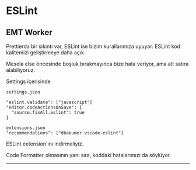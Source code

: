 # ESLint

## EMT Worker

Prettierda bir sıkıntı var, ESLint ise bizim kurallarımıza uyuyor. ESLint kod kalitemizi geliştirmeye daha açık.

Mesela else öncesinde boşluk bırakmayınca bize hata veriyor, ama alt satıra alabiliyoruz.

Settings içerisinde

```
settings.json

"eslint.validate": ["javascript"]
"editor.codeActionsOnSave": {
  "source.fixAll.eslint": true
}

extensions.json
"recommendations": ["dbaeumer.vscode-eslint"]
```

ESLint extension'ını indirmeliyiz.

Code Formatter olmasının yanı sıra, koddaki hatalarımızı da söylüyor.

---
